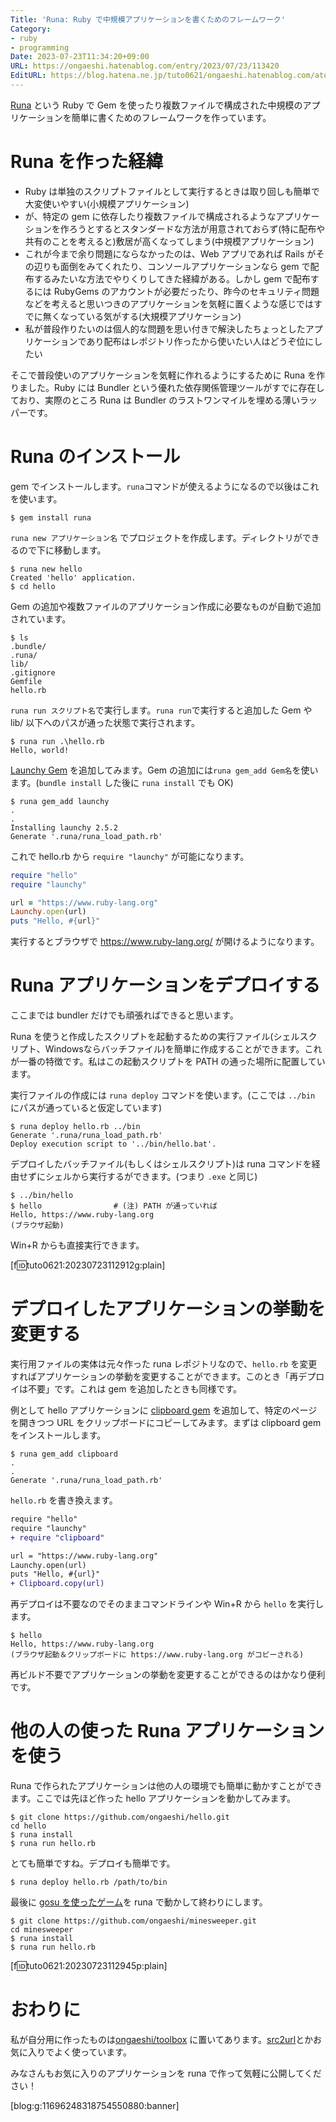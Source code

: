 ```yaml
---
Title: 'Runa: Ruby で中規模アプリケーションを書くためのフレームワーク'
Category:
- ruby
- programming
Date: 2023-07-23T11:34:20+09:00
URL: https://ongaeshi.hatenablog.com/entry/2023/07/23/113420
EditURL: https://blog.hatena.ne.jp/tuto0621/ongaeshi.hatenablog.com/atom/entry/820878482952054746
---
```


[Runa](https://github.com/ongaeshi/runa) という Ruby で Gem を使ったり複数ファイルで構成された中規模のアプリケーションを簡単に書くためのフレームワークを作っています。

# Runa を作った経緯
- Ruby は単独のスクリプトファイルとして実行するときは取り回しも簡単で大変使いやすい(小規模アプリケーション)
- が、特定の gem に依存したり複数ファイルで構成されるようなアプリケーションを作ろうとするとスタンダードな方法が用意されておらず(特に配布や共有のことを考えると)敷居が高くなってしまう(中規模アプリケーション)
- これが今まで余り問題にならなかったのは、Web アプリであれば Rails がその辺りも面倒をみてくれたり、コンソールアプリケーションなら gem で配布するみたいな方法でやりくりしてきた経緯がある。しかし gem で配布するには RubyGems のアカウントが必要だったり、昨今のセキュリティ問題などを考えると思いつきのアプリケーションを気軽に置くような感じではすでに無くなっている気がする(大規模アプリケーション)
- 私が普段作りたいのは個人的な問題を思い付きで解決したちょっとしたアプリケーションであり配布はレポジトリ作ったから使いたい人はどうぞ位にしたい

そこで普段使いのアプリケーションを気軽に作れるようにするために Runa を作りました。Ruby には Bundler という優れた依存関係管理ツールがすでに存在しており、実際のところ Runa は Bundler のラストワンマイルを埋める薄いラッパーです。

# Runa のインストール
gem でインストールします。`runa`コマンドが使えるようになるので以後はこれを使います。

```
$ gem install runa
```

`runa new アプリケーション名` でプロジェクトを作成します。ディレクトリができるので下に移動します。

```
$ runa new hello
Created 'hello' application.
$ cd hello
```

Gem の追加や複数ファイルのアプリケーション作成に必要なものが自動で追加されています。

```
$ ls
.bundle/
.runa/
lib/
.gitignore
Gemfile
hello.rb
```

`runa run スクリプト名`で実行します。`runa run`で実行すると追加した Gem や lib/ 以下へのパスが通った状態で実行されます。

```
$ runa run .\hello.rb
Hello, world!
```

[Launchy Gem](https://github.com/copiousfreetime/launchy) を追加してみます。Gem の追加には`runa gem_add Gem名`を使います。(`bundle install` した後に `runa install` でも OK)

```
$ runa gem_add launchy
.
.
Installing launchy 2.5.2
Generate '.runa/runa_load_path.rb'
```

これで hello.rb から `require "launchy"` が可能になります。

```ruby
require "hello"
require "launchy"

url = "https://www.ruby-lang.org"
Launchy.open(url)
puts "Hello, #{url}"
```

実行するとブラウザで https://www.ruby-lang.org/ が開けるようになります。

# Runa アプリケーションをデプロイする
ここまでは bundler だけでも頑張ればできると思います。

Runa を使うと作成したスクリプトを起動するための実行ファイル(シェルスクリプト、Windowsならバッチファイル)を簡単に作成することができます。これが一番の特徴です。私はこの起動スクリプトを PATH の通った場所に配置しています。

実行ファイルの作成には `runa deploy` コマンドを使います。(ここでは `../bin` にパスが通っていると仮定しています)

```
$ runa deploy hello.rb ../bin
Generate '.runa/runa_load_path.rb'
Deploy execution script to '../bin/hello.bat'.
```

デプロイしたバッチファイル(もしくはシェルスクリプト)は runa コマンドを経由せずにシェルから実行するができます。(つまり `.exe` と同じ)

```
$ ../bin/hello
$ hello                # (注) PATH が通っていれば
Hello, https://www.ruby-lang.org
(ブラウザ起動)
```

Win+R からも直接実行できます。

[f:id:tuto0621:20230723112912g:plain]

# デプロイしたアプリケーションの挙動を変更する
実行用ファイルの実体は元々作った runa レポジトリなので、`hello.rb` を変更すればアプリケーションの挙動を変更することができます。このとき「再デプロイは不要」です。これは gem を追加したときも同様です。

例として hello アプリケーションに [clipboard gem](https://github.com/janlelis/clipboard) を追加して、特定のページを開きつつ URL をクリップボードにコピーしてみます。まずは clipboard gem をインストールします。

```
$ runa gem_add clipboard
.
.
Generate '.runa/runa_load_path.rb'
```

`hello.rb` を書き換えます。

```diff
require "hello"
require "launchy"
+ require "clipboard"

url = "https://www.ruby-lang.org"
Launchy.open(url)
puts "Hello, #{url}"
+ Clipboard.copy(url)
```

再デプロイは不要なのでそのままコマンドラインや Win+R から `hello` を実行します。

```
$ hello
Hello, https://www.ruby-lang.org
(ブラウザ起動＆クリップボードに https://www.ruby-lang.org がコピーされる)
```

再ビルド不要でアプリケーションの挙動を変更することができるのはかなり便利です。

# 他の人の使った Runa アプリケーションを使う
Runa で作られたアプリケーションは他の人の環境でも簡単に動かすことができます。ここでは先ほど作った hello アプリケーションを動かしてみます。

```
$ git clone https://github.com/ongaeshi/hello.git
cd hello
$ runa install
$ runa run hello.rb
```

とても簡単ですね。デプロイも簡単です。

```
$ runa deploy hello.rb /path/to/bin
```

最後に [gosu を使ったゲーム](https://github.com/ongaeshi/minesweeper)を runa で動かして終わりにします。

```
$ git clone https://github.com/ongaeshi/minesweeper.git
cd minesweeper
$ runa install
$ runa run hello.rb
```

[f:id:tuto0621:20230723112945p:plain]

# おわりに
私が自分用に作ったものは[ongaeshi/toolbox](https://github.com/ongaeshi/toolbox) に置いてあります。[src2url](https://github.com/ongaeshi/toolbox/blob/master/src2url.rb)とかお気に入りでよく使っています。

みなさんもお気に入りのアプリケーションを runa で作って気軽に公開してください！

[blog:g:11696248318754550880:banner]
